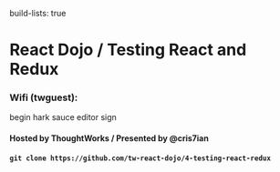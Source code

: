 build-lists: true

# React Dojo / Testing React and Redux

### Wifi (twguest):

begin hark sauce editor sign
#### Hosted by ThoughtWorks / Presented by @cris7ian

#### `git clone https://github.com/tw-react-dojo/4-testing-react-redux`
